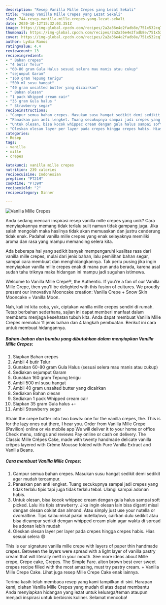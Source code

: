 ```yaml
---
description: "Resep Vanilla Mille Crepes yang Lezat Sekali"
title: "Resep Vanilla Mille Crepes yang Lezat Sekali"
slug: 744-resep-vanilla-mille-crepes-yang-lezat-sekali
date: 2020-10-12T15:32:03.351Z
image: https://img-global.cpcdn.com/recipes/2a2a36e4e2fadb8e/751x532cq70/vanilla-mille-crepes-foto-resep-utama.jpg
thumbnail: https://img-global.cpcdn.com/recipes/2a2a36e4e2fadb8e/751x532cq70/vanilla-mille-crepes-foto-resep-utama.jpg
cover: https://img-global.cpcdn.com/recipes/2a2a36e4e2fadb8e/751x532cq70/vanilla-mille-crepes-foto-resep-utama.jpg
author: Lydia Ramos
ratingvalue: 4.4
reviewcount: 13
recipeingredient:
- " Bahan crepes"
- "4 butir Telur"
- "60-80 gram Gula Halus sesuai selera mau manis atau cukup"
- "sejumput Garam"
- "160 gram Tepung terigu"
- "500 ml susu hangat"
- "40 gram unsalted butter yang dicairkan"
- " Bahan olesan"
- "1 pack Whipped cream cair"
- "35 gram Gula halus "
- " Strawberry segar"
recipeinstructions:
- "Campur semua bahan crepes. Masukan susu hangat sedikit demi sedikit agar mudah tercampur."
- "Panaskan pan anti lengket. Tuang secukupnya sampai jadi crepes yang tidak terlalu tipis tapi juga tidak terlalu tebal. Ulangi sampai adonan habis."
- "Untuk olesan, bisa kocok whippec cream dengan gula halus sampai soft picked. Lalu iris tipis strawberry. Jika ingin olesan lain bisa diganti misal dengan olesan coklat dan almond. Atau simply just use your nutella or ovomaltine. Tips kalau misal pakai nutella/ovo, cairkan dulu sedikit atau bisa dicampur sedikit dengan whipped cream plain agar waktu di spread ke adonan lebih mudah"
- "Oleskan olesan layer per layer pada crepes hingga crepes habis. Hias sesuai selera 😄"
categories:
- Resep
tags:
- vanilla
- mille
- crepes

katakunci: vanilla mille crepes 
nutrition: 239 calories
recipecuisine: Indonesian
preptime: "PT21M"
cooktime: "PT39M"
recipeyield: "2"
recipecategory: Dinner

---
```



![Vanilla Mille Crepes](https://img-global.cpcdn.com/recipes/2a2a36e4e2fadb8e/751x532cq70/vanilla-mille-crepes-foto-resep-utama.jpg)

Anda sedang mencari inspirasi resep vanilla mille crepes yang unik? Cara menyiapkannya memang tidak terlalu sulit namun tidak gampang juga. Jika salah mengolah maka hasilnya tidak akan memuaskan dan justru cenderung tidak enak. Padahal vanilla mille crepes yang enak selayaknya memiliki aroma dan rasa yang mampu memancing selera kita.

Ada beberapa hal yang sedikit banyak mempengaruhi kualitas rasa dari vanilla mille crepes, mulai dari jenis bahan, lalu pemilihan bahan segar, sampai cara membuat dan menghidangkannya. Tak perlu pusing jika ingin menyiapkan vanilla mille crepes enak di mana pun anda berada, karena asal sudah tahu triknya maka hidangan ini mampu jadi suguhan istimewa.

Welcome to Vanilla Mille Crepe®, the Authentic. If you&#39;re a fan of our Vanilla Mille Crepe, then you&#39;ll be delighted with this fusion of cultures. We proudly present our innovative Mooncake creation: Vanilla Crepe + Snow Skin Mooncake = Vanilla Moon.


Nah, kali ini kita coba, yuk, ciptakan vanilla mille crepes sendiri di rumah. Tetap berbahan sederhana, sajian ini dapat memberi manfaat dalam membantu menjaga kesehatan tubuh kita. Anda dapat membuat Vanilla Mille Crepes memakai 11 jenis bahan dan 4 langkah pembuatan. Berikut ini cara untuk membuat hidangannya.

<!--inarticleads1-->

##### Bahan-bahan dan bumbu yang dibutuhkan dalam menyiapkan Vanilla Mille Crepes:

1. Siapkan  Bahan crepes
1. Ambil 4 butir Telur
1. Gunakan 60-80 gram Gula Halus (sesuai selera mau manis atau cukup)
1. Sediakan sejumput Garam
1. Gunakan 160 gram Tepung terigu
1. Ambil 500 ml susu hangat
1. Ambil 40 gram unsalted butter yang dicairkan
1. Sediakan  Bahan olesan
1. Sediakan 1 pack Whipped cream cair
1. Siapkan 35 gram Gula halus +-
1. Ambil  Strawberry segar


Strain the crepe batter into two bowls: one for the vanilla crepes, the. This is for the lazy ones out there, I hear you. Order from Vanilla Mille Crepe (Pavilion) online or via mobile app We will deliver it to your home or office Check menu, ratings and reviews Pay online or cash on delivery. The Classic Mille Crêpes Cake, made with twenty handmade delicate vanilla crêpes layered with Crème Mousse folded with Pure Vanilla Extract and Vanilla Beans. 

<!--inarticleads2-->

##### Cara membuat Vanilla Mille Crepes:

1. Campur semua bahan crepes. Masukan susu hangat sedikit demi sedikit agar mudah tercampur.
1. Panaskan pan anti lengket. Tuang secukupnya sampai jadi crepes yang tidak terlalu tipis tapi juga tidak terlalu tebal. Ulangi sampai adonan habis.
1. Untuk olesan, bisa kocok whippec cream dengan gula halus sampai soft picked. Lalu iris tipis strawberry. Jika ingin olesan lain bisa diganti misal dengan olesan coklat dan almond. Atau simply just use your nutella or ovomaltine. Tips kalau misal pakai nutella/ovo, cairkan dulu sedikit atau bisa dicampur sedikit dengan whipped cream plain agar waktu di spread ke adonan lebih mudah
1. Oleskan olesan layer per layer pada crepes hingga crepes habis. Hias sesuai selera 😄


This is our signature vanilla mille crepe with layers of paper thin handmade crepes. Between the layers were spread with a light layer of vanilla pastry cream that will literally melt in your mouth. See more ideas about Mille crepe, Crepe cake, Crepes. The Simple Fare. alton brown best ever sweet crepes recipe filled with the most amazing, must try pastry cream. + Vanilla Mille Crepe Cake. Lihat juga resep Mille Crepe Cake enak lainnya. 

Terima kasih telah membaca resep yang kami tampilkan di sini. Harapan kami, olahan Vanilla Mille Crepes yang mudah di atas dapat membantu Anda menyiapkan hidangan yang lezat untuk keluarga/teman ataupun menjadi inspirasi untuk berbisnis kuliner. Selamat mencoba!

